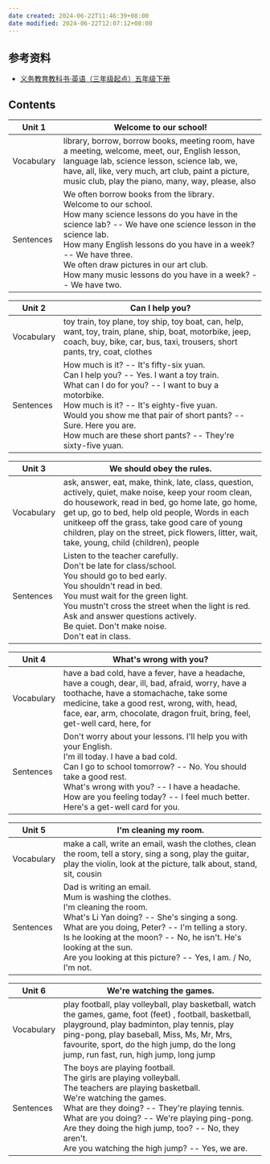 ```yaml
---
date created: 2024-06-22T11:46:39+08:00
date modified: 2024-06-22T12:07:12+08:00
---
```

## 参考资料

- [义务教育教科书·英语（三年级起点）五年级下册](https://basic.smartedu.cn/tchMaterial/detail?contentType=assets_document&contentId=2892a0d4-b52d-4a8b-b741-9755cf18b3c4&catalogType=tchMaterial&subCatalog=tchMaterial)

## Contents

| Unit 1     | Welcome to our school!                                                                                                                                                                                                                                                                                                                                           |
| ---------- | ---------------------------------------------------------------------------------------------------------------------------------------------------------------------------------------------------------------------------------------------------------------------------------------------------------------------------------------------------------------- |
| Vocabulary | library, borrow, borrow books, meeting room, have a meeting, welcome, meet, our, English lesson, language lab, science lesson, science lab, we, have, all, like, very much, art club, paint a picture, music club, play the piano, many, way, please, also                                                                                                       |
| Sentences  | We often borrow books from the library.<br>Welcome to our school.<br>How many science lessons do you have in the science lab? -- We have one science lesson in the science lab.<br>How many English lessons do you have in a week? -- We have three.<br>We often draw pictures in our art club.<br>How many music lessons do you have in a week? -- We have two. |

| Unit 2     | Can I help you?                                                                                                                                                                                                                                                                                                                  |
| ---------- | -------------------------------------------------------------------------------------------------------------------------------------------------------------------------------------------------------------------------------------------------------------------------------------------------------------------------------- |
| Vocabulary | toy train, toy plane, toy ship, toy boat, can, help, want, toy, train, plane, ship, boat, motorbike, jeep, coach, buy, bike, car, bus, taxi, trousers, short pants, try, coat, clothes                                                                                                                                           |
| Sentences  | How much is it? -- It's fifty-six yuan.<br>Can I help you? -- Yes. I want a toy train.<br>What can I do for you? -- I want to buy a motorbike.<br>How much is it? -- It's eighty-five yuan.<br>Would you show me that pair of short pants? -- Sure. Here you are.<br>How much are these short pants? -- They're sixty-five yuan. |

| Unit 3     | We should obey the rules.                                                                                                                                                                                                                                                                                                                                    |
| ---------- | ------------------------------------------------------------------------------------------------------------------------------------------------------------------------------------------------------------------------------------------------------------------------------------------------------------------------------------------------------------ |
| Vocabulary | ask, answer, eat, make, think, late, class, question, actively, quiet, make noise, keep your room clean, do housework, read in bed, go home late, go home, get up, go to bed, help old people, Words in each unitkeep off the grass, take good care of young children, play on the street, pick flowers, litter, wait, take, young, child (children), people |
| Sentences  | Listen to the teacher carefully. <br>Don't be late for class/school.<br>You should go to bed early.<br>You shouldn't read in bed.<br>You must wait for the green light.<br>You mustn't cross the street when the light is red.<br>Ask and answer questions actively.<br>Be quiet. Don't make noise.<br>Don't eat in class.                                   |

| Unit 4     | What's wrong with you?                                                                                                                                                                                                                                                                                            |
| ---------- | ----------------------------------------------------------------------------------------------------------------------------------------------------------------------------------------------------------------------------------------------------------------------------------------------------------------- |
| Vocabulary | have a bad cold, have a fever, have a headache, have a cough, dear, ill, bad, afraid, worry, have a toothache, have a stomachache, take some medicine, take a good rest, wrong, with, head, face, ear, arm, chocolate, dragon fruit, bring, feel, get-well card, here, for                                        |
| Sentences  | Don't worry about your lessons. I'll help you with your English.<br>I'm ill today. I have a bad cold.<br>Can I go to school tomorrow? -- No. You should take a good rest.<br>What's wrong with you? -- I have a headache.<br>How are you feeling today? -- I feel much better.<br>Here's a get-well card for you. |

| Unit 5     | I'm cleaning my room.                                                                                                                                                                                                                                                                                                               |
| ---------- | ----------------------------------------------------------------------------------------------------------------------------------------------------------------------------------------------------------------------------------------------------------------------------------------------------------------------------------- |
| Vocabulary | make a call, write an email, wash the clothes, clean the room, tell a story, sing a song, play the guitar, play the violin, look at the picture, talk about, stand, sit, cousin                                                                                                                                                     |
| Sentences  | Dad is writing an email. <br>Mum is washing the clothes.<br>I'm cleaning the room.<br>What's Li Yan doing? -- She's singing a song.<br>What are you doing, Peter? -- I'm telling a story.<br>Is he looking at the moon? -- No, he isn't. He's looking at the sun. <br>Are you looking at this picture? -- Yes, I am. / No, I'm not. |

| Unit 6     | We're watching the games.                                                                                                                                                                                                                                                                                                                                    |
| ---------- | ------------------------------------------------------------------------------------------------------------------------------------------------------------------------------------------------------------------------------------------------------------------------------------------------------------------------------------------------------------ |
| Vocabulary | play football, play volleyball, play basketball, watch the games, game, foot (feet) , football, basketball, playground, play badminton, play tennis, play ping-pong, play baseball, Miss, Ms, Mr, Mrs, favourite, sport, do the high jump, do the long jump, run fast, run, high jump, long jump                                                             |
| Sentences  | The boys are playing football.<br>The girls are playing volleyball.<br>The teachers are playing basketball.<br>We're watching the games.<br>What are they doing? -- They're playing tennis.<br>What are you doing?  -- We're playing ping-pong.<br>Are they doing the high jump, too? -- No, they aren't.<br>Are you watching the high jump? -- Yes, we are. |
